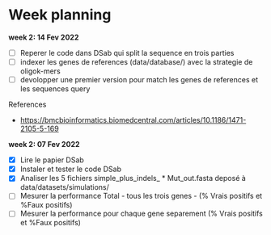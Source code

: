 # Week planning

**week 2: 14 Fev 2022**
* [ ] Reperer le code dans DSab qui split la sequence en trois parties
* [ ] indexer les genes de references (data/database/) avec la strategie de oligok-mers
* [ ] devolopper une premier version pour match les genes de references et les sequences query

References
* https://bmcbioinformatics.biomedcentral.com/articles/10.1186/1471-2105-5-169

**week 2: 07 Fev 2022**

* [x] Lire le papier DSab
* [x] Instaler et tester le code DSab
* [x] Analiser les 5 fichiers simple_plus_indels_ * Mut_out.fasta  deposé à data/datasets/simulations/
* [ ] Mesurer la performance Total - tous les trois genes - (% Vrais positifs et %Faux positifs)
* [ ] Mesurer la performance pour chaque gene separement (% Vrais positifs et %Faux positifs)
